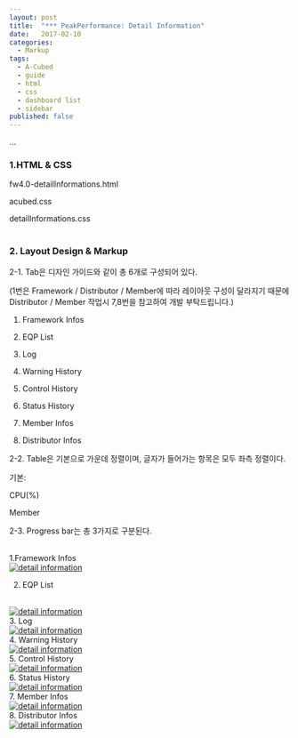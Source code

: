 ```yaml
---
layout: post
title:  "*** PeakPerformance: Detail Information"
date:   2017-02-10
categories:
  - Markup
tags:
  - A-Cubed
  - guide
  - html
  - css
  - dashboard list
  - sidebar
published: false
---
```


...

### 1.HTML & CSS
fw4.0-detailInformations.html

acubed.css

detailInformations.css
<br>
<br>

### 2. Layout Design & Markup
2-1. Tab은 디자인 가이드와 같이 총 6개로 구성되어 있다.

(1번은 Framework / Distributor / Member에 따라 레이아웃 구성이 달라지기 때문에 Distributor / Member 작업시 7,8번을 참고하여 개발 부탁드립니다.)

1. Framework Infos

2. EQP List

3. Log

4. Warning History

5. Control History

6. Status History

7. Member Infos

8. Distributor Infos



2-2. Table은 기본으로 가운데 정렬이며, 글자가 들어가는 항목은 모두 좌측 정렬이다.

기본: <div class="a3-table-cell">CPU(%)</div>

<div class="a3-table-cell text-ellipsis">Member</div>



2-3. Progress bar는 총 3가지로 구분된다.

<div class="progress-bar progress-bar-success">

<div class="progress-bar progress-bar-warning">

<div class="progress-bar progress-bar-danger">

<div class="progress-bar progress-bar-initializing">
<br>
1.Framework Infos
<br>
<a href="{{ site.url }}/images/works/20170210/image-1.jpg"><img src="{{ site.url }}/images/works/20170210/image-1.jpg" alt="detail information"></a>
<br>

2. EQP List
<br>
<a href="{{ site.url }}/images/works/20170210/image-2.jpg"><img src="{{ site.url }}/images/works/20170210/image-2.jpg" alt="detail information"></a>
<br>
3. Log
<br>
<a href="{{ site.url }}/images/works/20170210/image-3.jpg"><img src="{{ site.url }}/images/works/20170210/image-3.jpg" alt="detail information"></a>
<br>
4. Warning History
<br>
<a href="{{ site.url }}/images/works/20170210/image-4.jpg"><img src="{{ site.url }}/images/works/20170210/image-4.jpg" alt="detail information"></a>
<br>
5. Control History
<br>
<a href="{{ site.url }}/images/works/20170210/image-5.jpg"><img src="{{ site.url }}/images/works/20170210/image-5.jpg" alt="detail information"></a>
<br>
6. Status History
<br>
<a href="{{ site.url }}/images/works/20170210/image-6.jpg"><img src="{{ site.url }}/images/works/20170210/image-6.jpg" alt="detail information"></a>
<br>
7. Member Infos
<br>
<a href="{{ site.url }}/images/works/20170210/image-7.jpg"><img src="{{ site.url }}/images/works/20170210/image-7.jpg" alt="detail information"></a>
<br>
8. Distributor Infos
<br>
<a href="{{ site.url }}/images/works/20170210/image-8.jpg"><img src="{{ site.url }}/images/works/20170210/image-8.jpg" alt="detail information"></a>